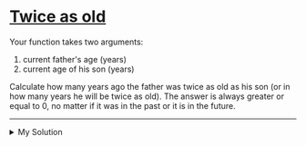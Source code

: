 # [Twice as old](https://www.codewars.com/kata/5b853229cfde412a470000d0)

Your function takes two arguments:

1. current father's age (years)
2. current age of his son (years)

Calculate how many years ago the father was twice as old as his son (or in how many years he will be twice as old). The answer is always greater or equal to 0, no matter if it was in the past or it is in the future.

---

<details><summary>My Solution</summary>

```js
function twiceAsOld(d, s) {
  // Calculate the absolute difference between twice the son's age and the father's age
  return Math.abs(s * 2 - d)
}
```

</details>
